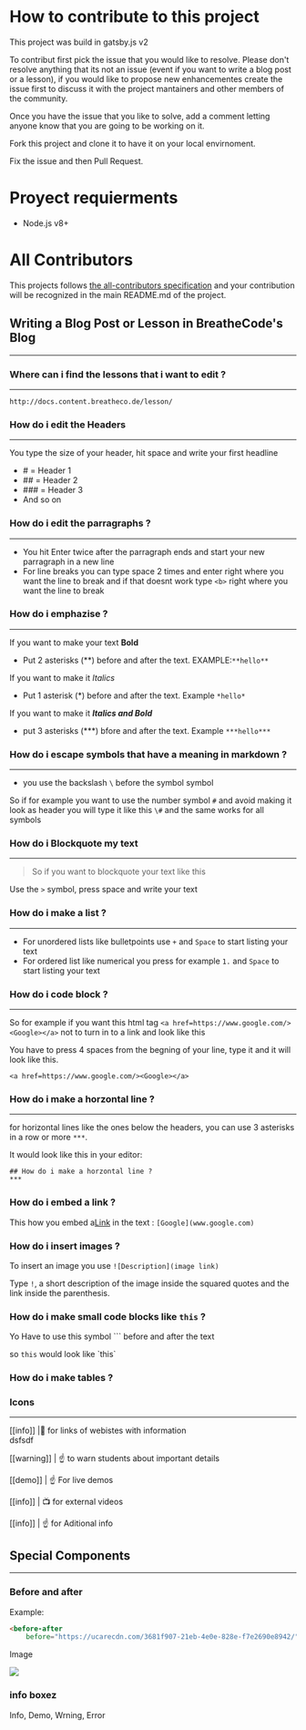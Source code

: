 # How to contribute to this project

This project was build in gatsby.js v2

To contribut first pick the issue that you would like to resolve. Please don't resolve anything that its not an issue (event if you want to write a blog post or a lesson), if you would like to propose new enhancementes create the issue first to discuss it with the project mantainers and other members of the community.

Once you have the issue that you like to solve, add a comment letting anyone know that you are going to be working on it.

Fork this project and clone it to have it on your local envirnoment.

Fix the issue and then Pull Request.

# Proyect requierments

- Node.js v8+

# All Contributors

This projects follows [the all-contributors specification](https://github.com/kentcdodds/all-contributors) and your contribution will be recognized in the main README.md of the project.


## Writing a Blog Post or Lesson in BreatheCode's Blog
***

### Where can i find the lessons that i want to edit ?
***

`http://docs.content.breatheco.de/lesson/`

### How do i edit the Headers 
***

You type the size of your header, hit space and write your first headline 
 
 + \# = Header 1
 + \## = Header 2
 + \### = Header 3
 + And so on 

### How do i edit the parragraphs ?
***

+ You hit Enter twice after the parragraph ends and start your new parragraph in a new line 
+ For line breaks you can type space 2 times and enter right where you want the line to break and if that doesnt work type `<b>` right where you want the line to break 

### How do i emphazise ?
***

If you want to make your text **Bold** 

+ Put 2 asterisks (\*\*) before and after the text. EXAMPLE:`**hello**`
  
If you want to make it *Italics* 

+ Put 1 asterisk (\*) before and after the text. Example `*hello*`

If you want to make it ***Italics and Bold***

+ put 3 asterisks (\*\*\*) bfore and after the text. Example `***hello***`

### How do i escape symbols that have a meaning in markdown ?
***

+ you use the backslash `\` before the symbol symbol
  
So if for example you want to use the number symbol `#` and avoid making it look as header you will type it like this `\#` and the same works for all symbols 

### How do i Blockquote my text 
***

> So if you want to blockquote your text like this 

Use the `>` symbol, press space and write your text 

### How do i make a list ?
***

+ For unordered lists like bulletpoints use `+` and `Space` to start listing your text
+ For ordered list like numerical you press for example `1.` and `Space` to start listing your text 

### How do i code block ?
***

So for example if you want this html tag `<a href=https://www.google.com/><Google></a>` not to turn in to a link and look like this  <a href=https://www.google.com/><Google></a>

You have to press 4 spaces from the begning of your line, type it and it will look like this.

    <a href=https://www.google.com/><Google></a>

### How do i make a horzontal line ?
***

for horizontal lines like the ones below the headers, you can use 3 asterisks in a row or more `***`.

It would look like this in your editor:

```
## How do i make a horzontal line ?
***
```
### How do i embed a link ?

This how you embed a[Link]() in the text : `[Google](www.google.com)`

### How do i insert images ?

To insert an image you use `![Description](image link)`

Type `!`, a short description of the image inside the squared quotes and the link inside the parenthesis.

### How do i make small code blocks like `this` ?

Yo Have to use this symbol `\`` before and after the text

so `this` would look like \`this\`

### How do i make tables ?




### Icons
***

[[info]]
|:link: for links of webistes with information  
dsfsdf

[[warning]]
| :point_up:
 to warn students about important details

[[demo]]
| :point_up: For live demos 

[[info]]
| :tv: for external videos

[[info]]
| :point_up: for Aditional info 


## Special Components
***

### Before and after

Example:

```html
<before-after 
    before="https://ucarecdn.com/3681f907-21eb-4e0e-828e-f7e2690e8942/" after="https://ucarecdn.com/d6648701-2af4-4e2d-890c-17ed222bb66c/" />
```

Image

<img src="https://path/to/image.png">

### info boxez

Info, Demo, Wrning, Error